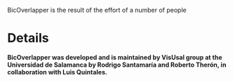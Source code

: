 BicOverlapper is the result of the effort of a number of people

# Details #

**BicOverlapper was developed and is maintained by VisUsal group at the Universidad de Salamanca by Rodrigo Santamaría and Roberto Therón, in collaboration with Luis Quintales.**

